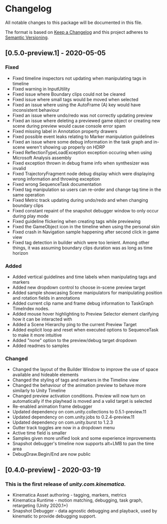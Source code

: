 # Changelog
All notable changes to this package will be documented in this file.

The format is based on [Keep a Changelog](http://keepachangelog.com/en/1.0.0/ )
and this project adheres to [Semantic Versioning](http://semver.org/spec/v2.0.0.html ).

## [0.5.0-preview.1] - 2020-05-05

### Fixed
- Fixed timeline inspectors not updating when manipulating tags in timeline
- Fixed warning in InputUtility
- Fixed issue where Boundary clips could not be cleared
- Fixed issue where small tags would be moved when selected
- Fixed an issue where using the AutoFrame (A) key would have inconsistent behaviour
- Fixed an issue where undo/redo was not correctly updating preview
- Fixed an issue where deleting a previewed game object or creating new scene during preview would cause console error spam
- Fixed missing label in Annotation property drawers
- Fixed possible event leaks relating to Marker manipulation guidelines
- Fixed an issue where some debug information in the task graph and in-scene weren't showing up properly on HDRP
- Fixed ReflectionTypeLoadException exception occuring when using Microsoft Analysis assembly
- Fixed exception thrown in debug frame info when synthesizer was invalid
- Fixed TrajectoryFragment node debug display which were displaying wrong information and throwing exception
- Fixed wrong SequenceTask documentation
- Fixed tag manipulation so users can re-order and change tag time in the same operation
- Fixed Metric track updating during undo/redo and when changing boundary clips
- Fixed constant repaint of the snapshot debugger window to only occur during play mode
- Fixed guideline flickering when creating tags while previewing
- Fixed the GameObject icon in the timeline when using the personal skin
- Fixed crash in Navigation sample happening after second click in game view
- Fixed tag detection in builder which were too lenient. Among other things, it was assuming boundary clips duration was as long as time horizon

### Added
- Added vertical guidelines and time labels when manipulating tags and markers
- Added new dropdown control to choose in-scene preview target
- Added sample showcasing Scene manipulators for manipulating position and rotation fields in annotations
- Added current clip name and frame debug information to TaskGraph TimeIndex nodes.
- Added mouse hover highlighting to Preview Selector element clarifying how it can be interacted with
- Added a Scene Hierarchy ping to the current Preview Target
- Added explicit loop and reset when executed options to SequenceTask to make it more intuitive
- Added "none" option to the preview/debug target dropdown
- Added readmes to samples

### Changed
- Changed the layout of the Builder Window to improve the use of space available and hideable elements
- Changed the styling of tags and markers in the Timeline view
- Changed the behaviour of the animation preview to behave more similarly to Unity Timeline
- Changed preview activation conditions. Preview will now turn on automatically if the playhead is moved and a valid target is selected
- Re-enabled animation frame debugger
- Updated dependency on com.unity.collections to 0.5.1-preview.11
- Updated dependency on com.unity.jobs to 0.2.4-preview.11
- Updated dependency on com.unity.burst to 1.2.3
- Gutter track toggles are now in a dropdown menu
- Active time field is smaller
- Samples given more unified look and some experience improvements
- Snapshot debugger's timeline now supports alt+LMB to pan the time area
- DebugDraw.Begin/End are now public

## [0.4.0-preview] - 2020-03-19
### This is the first release of *unity.com.kinematica*.
 - Kinematica Asset authoring - tagging, markers, metrics
 - Kinematica Runtime - motion matching, debugging, task graph, retargeting (Unity 2020.1+)
 - Snapshot Debugger - data agnostic debugging and playback, used by kinematic to provide debugging support.
